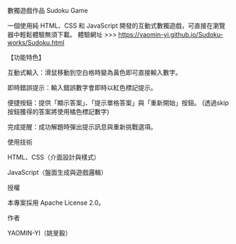 數獨遊戲作品 Sudoku Game

一個使用純 HTML、CSS 和 JavaScript 開發的互動式數獨遊戲，可直接在瀏覽器中輕鬆體驗無須下載。
體驗網址 >>> https://yaomin-yi.github.io/Sudoku-works/Sudoku.html

【功能特色】

互動式輸入：滑鼠移動到空白格時變為黃色即可直接輸入數字。

即時錯誤提示：輸入錯誤數字會即時以紅色標記提示。

便捷按鈕：提供「顯示答案」、「提示單格答案」與「重新開始」按鈕。
(透過skip按鈕獲得的答案將使用橘色標記數字)

完成提醒：成功解題時彈出提示訊息與重新挑戰選項。

使用技術

HTML、CSS（介面設計與樣式）

JavaScript（盤面生成與遊戲邏輯）

授權

本專案採用 Apache License 2.0。

作者

YAOMIN-YI（姚旻毅）

